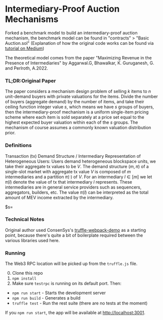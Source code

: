 # Intermediary-Proof Auction Mechanisms
Forked a benchmark model to build an intermediary-proof auction mechanism, the benchmark model can be found in "contracts" > "Basic Auction.sol"
(Explanation of how the original code works can be found via [tutorial on Medium](https://medium.com/@bryn.bellomy/solidity-tutorial-building-a-simple-auction-contract-fcc918b0878a))

The theoretical model comes from the paper "Maximizing Revenue in the Presence of Intermediaries" by Aggarwal.G, Bhawalkar, K. Guruganesh, G. and Perlroth, A.2022.

### TL;DR:Original Paper
The paper considers a mechanism design problem of selling $k$ items to $n$ unit-demand buyers with private valuations for the items. Divide the number of buyers (aggregate demand) by the number of items, and take their ceiling function integer value $s$, which means we have $s$ groups of buyers, then the intermediary-proof mechanism is a uniform single-item pricing scheme where each item is sold separately at a price set equal to the highest expected buyer valuation within each of the $s$ groups. The mechanism of course assumes a commonly known valuation distribution prior. 

### Definitions
Transaction (tx) Demand Structure / Intermediary Representation of Heterogeneous Users: Users demand heterogeneous blockspace units, we take their aggregate tx values to be $V$. The demand structure $(m,\pi)$ of a single-slot market with aggregate tx value $V$ is composed of $m$ intermediaries and a partition $\pi(\cdot)$ of $V$. For an intermediary $l\in [m]$ we let $\pi(l)$ denote the value of tx that intermediary $l$ represents. These intermediaries are in general service providers such as sequencers, aggregators, builders, etc. The value $\pi(l)$ can be interpreted as the total amount of MEV income extracted by the intermediary.

$s=

### Technical Notes
Original author used ConsenSys's [truffle-webpack-demo](https://github.com/ConsenSys/truffle-webpack-demo) as a starting point, because there's quite a bit of boilerplate required between the various libraries used here.

### Running

The Web3 RPC location will be picked up from the `truffle.js` file.

0. Clone this repo
0. `npm install`
0. Make sure `testrpc` is running on its default port. Then:
  - `npm run start` - Starts the development server
  - `npm run build` - Generates a build
  - `truffle test` - Run the rest suite (there are no tests at the moment)

If you `npm run start`, the app will be available at <http://localhost:3001>.
